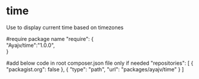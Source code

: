 # time
Use to display current time based on timezones

#require package name
    "require": {       
        "Ayajv/time":"1.0.0",        
    }


#add below code in root composer.json file only if needed
 "repositories": [
        {
          "packagist.org": false
        },
        {
          "type": "path",
          "url": "packages/ayajv/time"
        }
      ]
